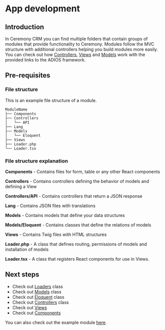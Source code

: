 # App development

## Introduction

In Ceremony CRM you can find multiple folders that contain groups of modules that provide functionality to Ceremony.
Modules follow the MVC structure with additional controllers helping you build modules more easily. You can check out how [Controllers](../assets/images/Ceremony_deals.jpg), [Views](../assets/images/Ceremony_deals.jpg) and [Models](../assets/images/Ceremony_deals.jpg) work with the provided links to the ADIOS framework.

## Pre-requisites

### File structure

This is an example file structure of a module.

```
ModuleName
├── Components
├── Controllers
│   └── API
├── Lang
├── Models
│   └── Eloquent
├── Views
├── Loader.php
└── Loader.tsx
```

### File structure explanation

**Components** - Contains files for form, table or any other React components

**Controllers** - Contains controllers defining the behavior of models and defining a View

**Controllers/API** - Contains controllers that return a JSON response

**Lang** - Contains JSON files with translations

**Models** - Contains models that define your data structures

**Models/Eloquent** - Contains classes that define the relations of models

**Views** - Contains Twig files with HTML structures

**Loader.php** - A class that defines routing, permissions of models and installation of models

**Loader.tsx** - A class that registers React components for use in Views.


## Next steps

- Check out [Loaders](loader) class
- Check out [Models](model) class
- Check out [Eloquent](eloquent) class
- Check out [Controllers](controller) class
- Check out [Views](view)
- Check out [Components](component)

You can also check out the example module [here](https://github.com/wai-blue/crmn-ext-hello-world).